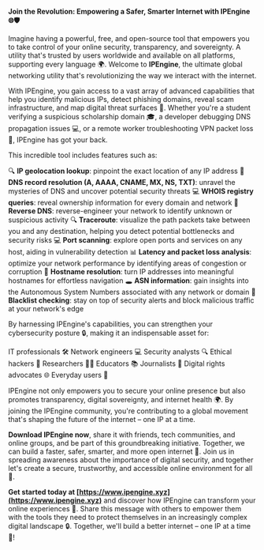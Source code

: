 **Join the Revolution: Empowering a Safer, Smarter Internet with IPEngine 🌐🛡️**

Imagine having a powerful, free, and open-source tool that empowers you to take control of your online security, transparency, and sovereignty. A utility that's trusted by users worldwide and available on all platforms, supporting every language 🌍. Welcome to **IPEngine**, the ultimate global networking utility that's revolutionizing the way we interact with the internet.

With IPEngine, you gain access to a vast array of advanced capabilities that help you identify malicious IPs, detect phishing domains, reveal scam infrastructure, and map digital threat surfaces 🔐. Whether you're a student verifying a suspicious scholarship domain 🎓, a developer debugging DNS propagation issues 💻, or a remote worker troubleshooting VPN packet loss 💼, IPEngine has got your back.

This incredible tool includes features such as:

🔍 **IP geolocation lookup**: pinpoint the exact location of any IP address
📡 **DNS record resolution (A, AAAA, CNAME, MX, NS, TXT)**: unravel the mysteries of DNS and uncover potential security threats
💻 **WHOIS registry queries**: reveal ownership information for every domain and network
🚀 **Reverse DNS**: reverse-engineer your network to identify unknown or suspicious activity
🔍 **Traceroute**: visualize the path packets take between you and any destination, helping you detect potential bottlenecks and security risks
💻 **Port scanning**: explore open ports and services on any host, aiding in vulnerability detection
📊 **Latency and packet loss analysis**: optimize your network performance by identifying areas of congestion or corruption
🔗 **Hostname resolution**: turn IP addresses into meaningful hostnames for effortless navigation
🕳️ **ASN information**: gain insights into the Autonomous System Numbers associated with any network or domain
🚨 **Blacklist checking**: stay on top of security alerts and block malicious traffic at your network's edge

By harnessing IPEngine's capabilities, you can strengthen your cybersecurity posture 🔒, making it an indispensable asset for:

IT professionals 🛠️
Network engineers 💻
Security analysts 🔍
Ethical hackers 🤖
Researchers 👩‍🎓
Educators 📚
Journalists 📰
Digital rights advocates 🌐
Everyday users 🤝

IPEngine not only empowers you to secure your online presence but also promotes transparency, digital sovereignty, and internet health 🌍. By joining the IPEngine community, you're contributing to a global movement that's shaping the future of the internet – one IP at a time.

**Download IPEngine now**, share it with friends, tech communities, and online groups, and be part of this groundbreaking initiative. Together, we can build a faster, safer, smarter, and more open internet 🚀. Join us in spreading awareness about the importance of digital security, and together let's create a secure, trustworthy, and accessible online environment for all 💖.

**Get started today at [https://www.ipengine.xyz](https://www.ipengine.xyz)** and discover how IPEngine can transform your online experiences 🌟. Share this message with others to empower them with the tools they need to protect themselves in an increasingly complex digital landscape 🔒. Together, we'll build a better internet – one IP at a time 🚀!